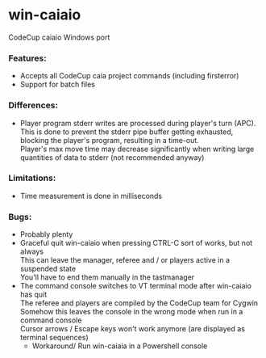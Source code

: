 # win-caiaio
CodeCup caiaio Windows port  

### Features:
- Accepts all CodeCup caia project commands (including firsterror)
- Support for batch files

### Differences:
- Player program stderr writes are processed during player's turn (APC).  
  This is done to prevent the stderr pipe buffer getting exhausted, blocking the player's program, resulting in a time-out.  
  Player's max move time may decrease significantly when writing large quantities of data to stderr (not recommended anyway)

### Limitations:
- Time measurement is done in milliseconds

### Bugs:
- Probably plenty  
- Graceful quit win-caiaio when pressing CTRL-C sort of works, but not always\
  This can leave the manager, referee and / or players active in a suspended state\
  You'll have to end them manually in the tastmanager
- The command console switches to VT terminal mode after win-caiaio has quit\
  The referee and players are compiled by the CodeCup team for Cygwin\
  Somehow this leaves the console in the wrong mode when run in a command console\
  Cursor arrows / Escape keys won't work anymore (are displayed as terminal sequences)
  - Workaround/
    Run win-caiaia in a Powershell console
